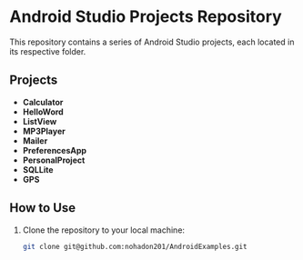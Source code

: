 # Android Studio Projects Repository

This repository contains a series of Android Studio projects, each located in its respective folder.

## Projects

- **Calculator**
- **HelloWord**
- **ListView**
- **MP3Player**
- **Mailer**
- **PreferencesApp**
- **PersonalProject**
- **SQLLite**
- **GPS**


## How to Use

1. Clone the repository to your local machine:

   ```bash
   git clone git@github.com:nohadon201/AndroidExamples.git

